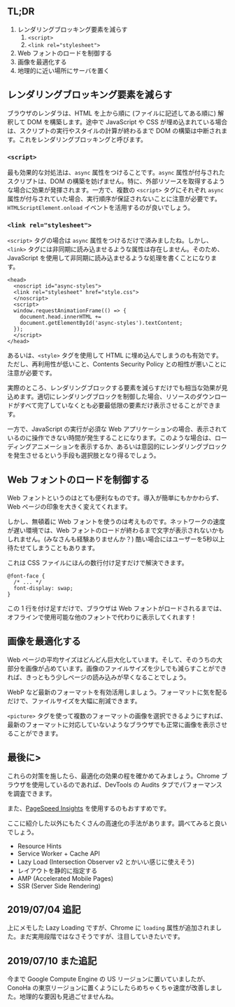 ## TL;DR


1. レンダリングブロッキング要素を減らす
    1. `<script>`
    1. `<link rel="stylesheet">`
1. Web フォントのロードを制御する
1. 画像を最適化する
1. 地理的に近い場所にサーバを置く

## レンダリングブロッキング要素を減らす

ブラウザのレンダラは、HTML を上から順に (ファイルに記述してある順に) 解釈して DOM を構築します。途中で JavaScript や CSS が埋め込まれている場合は、スクリプトの実行やスタイルの計算が終わるまで DOM の構築は中断されます。これをレンダリングブロッキングと呼びます。

### `<script>`

最も効果的な対処法は、`async` 属性をつけることです。`async` 属性が付与されたスクリプトは、DOM の構築を妨げません。特に、外部リソースを取得するような場合に効果が発揮されます。一方で、複数の `<script>` タグにそれぞれ `async` 属性が付与されていた場合、実行順序が保証されないことに注意が必要です。`HTMLScriptElement.onload` イベントを活用するのが良いでしょう。

### `<link rel="stylesheet">`

`<script>` タグの場合は `async` 属性をつけるだけで済みましたね。しかし、`<link>` タグには非同期に読み込ませるような属性は存在しません。そのため、JavaScript を使用して非同期に読み込ませるような処理を書くことになります。

```
<head>
  <noscript id="async-styles">
  <link rel="stylesheet" href="style.css">
  </noscript>
  <script>
  window.requestAnimationFrame(() => {
    document.head.innerHTML +=
    document.getElementById('async-styles').textContent;
  });
  </script>
</head>
```

あるいは、`<style>` タグを使用して HTML に埋め込んでしまうのも有効です。ただし、再利用性が低いこと、Contents Security Policy との相性が悪いことに注意が必要です。

実際のところ、レンダリングブロックする要素を減らすだけでも相当な効果が見込めます。適切にレンダリングブロックを制御した場合、リソースのダウンロードがすべて完了していなくとも必要最低限の要素だけ表示させることができます。

一方で、JavaScript の実行が必須な Web アプリケーションの場合、表示されているのに操作できない時間が発生することになります。このような場合は、ローディングアニメーションを表示するか、あるいは意図的にレンダリングブロックを発生させるという手段も選択肢となり得るでしょう。

## Web フォントのロードを制御する

Web フォントというのはとても便利なものです。導入が簡単にもかかわらず、Web ページの印象を大きく変えてくれます。

しかし、無頓着に Web フォントを使うのは考えものです。ネットワークの速度が遅い環境では、Web フォントのロードが終わるまで文字が表示されないかもしれません。(みなさんも経験ありませんか？) 酷い場合にはユーザーを5秒以上待たせてしまうこともあります。

これは CSS ファイルにほんの数行付け足すだけで解決できます。

```
@font-face {
  /* ... */
  font-display: swap;
}
```

この 1 行を付け足すだけで、ブラウザは Web フォントがロードされるまでは、オフラインで使用可能な他のフォントで代わりに表示してくれます！

## 画像を最適化する

Web ページの平均サイズはどんどん巨大化しています。そして、そのうちの大部分を画像が占めています。画像のファイルサイズを少しでも減らすことができれば、きっともう少しページの読み込みが早くなることでしょう。

WebP など最新のフォーマットを有効活用しましょう。フォーマットに気を配るだけで、ファイルサイズを大幅に削減できます。

`<picture>` タグを使って複数のフォーマットの画像を選択できるようにすれば、最新のフォーマットに対応していないようなブラウザでも正常に画像を表示させることができます。


## 最後に>
これらの対策を施したら、最適化の効果の程を確かめてみましょう。Chrome ブラウザを使用しているのであれば、DevTools の Audits タブでパフォーマンスを調査できます。

また、[PageSpeed Insights](https://developers.google.com/speed/pagespeed/insights/?hl=ja) を使用するのもおすすめです。

ここに紹介した以外にもたくさんの高速化の手法があります。調べてみると良いでしょう。

- Resource Hints
- Service Worker + Cache API
- Lazy Load (Intersection Observer v2 とかいい感じに使えそう)
- レイアウトを静的に指定する
- AMP (Accelerated Mobile Pages)
- SSR (Server Side Rendering)

## 2019/07/04 追記
上にメモした Lazy Loading ですが、Chrome に `loading` 属性が追加されました。まだ実用段階ではなさそうですが、注目していきたいです。

## 2019/07/10 また追記
今まで Google Compute Engine の US リージョンに置いていましたが、ConoHa の東京リージョンに置くようにしたらめちゃくちゃ速度が改善しました。地理的な要因も見過ごせませんね。
